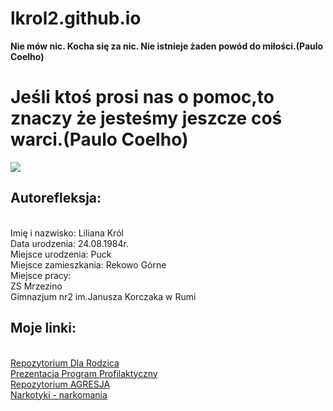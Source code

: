 lkrol2.github.io
================
__Nie mów nic. Kocha się za nic. Nie is­tnieje żaden powód do miłości.(Paulo Coelho)__

# Jeśli ktoś prosi nas o pomoc,to znaczy że jesteśmy jeszcze coś warci.(Paulo Coelho)
![](https://imagizer.imageshack.us/v2/280x373q90/835/tacg.jpg)
## Autorefleksja:
<br>Imię i nazwisko: Liliana Król
<br>Data urodzenia: 24.08.1984r.
<br>Miejsce urodzenia: Puck
<br>Miejsce zamieszkania: Rekowo Górne
<br>Miejsce pracy:
<br>ZS Mrzezino 
<br>Gimnazjum nr2 im.Janusza Korczaka w Rumi
## Moje linki:
<br>[Repozytorium Dla Rodzica](http://lkrol2.github.io/PEDAGOGIZACJA-DLA-RODZICA)
<br>[Prezentacja Program Profilaktyczny](http://slides.com/lkrol2/parasol)
<br>[Repozytorium AGRESJA](http://lkrol2.github.io/Agresja-notatka)
<br>[Narkotyki - narkomania](http://lkrol2.github.io/Narkomania)
